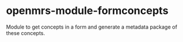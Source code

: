 openmrs-module-formconcepts
===========================

Module to get concepts in a form and generate a metadata package of these concepts.
